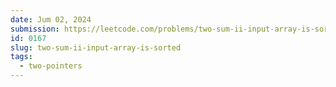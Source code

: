 ```yaml
---
date: Jum 02, 2024
submission: https://leetcode.com/problems/two-sum-ii-input-array-is-sorted/submissions/1275551700
id: 0167
slug: two-sum-ii-input-array-is-sorted
tags: 
  - two-pointers
---
```



```.ts {include="./index.ts"}
```
